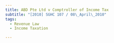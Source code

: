 ```yaml
---
title: ABD Pte Ltd v Comptroller of Income Tax
subtitle: "[2010] SGHC 107 / 08\_April\_2010"
tags:
  - Revenue Law
  - Income Taxation

---
```



